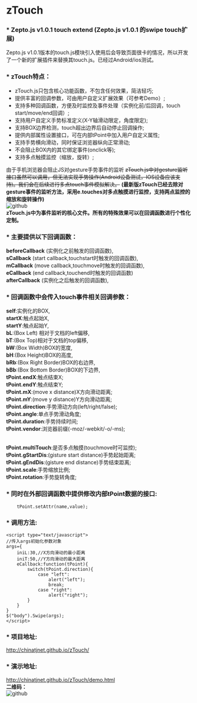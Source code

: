 zTouch
======

### * Zepto.js v1.0.1   touch extend (Zepto.js v1.0.1 的swipe touch扩展)

Zepto.js v1.0.1版本的touch.js模块引入使用后会导致页面很卡的情况，所以开发了一个新的扩展插件来替换其touch.js。已经过Android/ios测试。<br/>

### * zTouch特点：<br/>
* zTouch.js只包含核心功能函数，不包含任何效果，简洁轻巧;
* 提供丰富的回调参数，可由用户自定义扩展效果（可参考Demo）;
* 支持多种回调函数，方便及时监控及事件处理（实例化前/后回调，touch start/move/end回调）;
* 支持用户自定义手势标准定义(X-Y轴滑动限定，角度限定);
* 支持BOX边界检测，touch超出边界后自动停止回调操作;
* 提供内部属性设置接口，可在内部tPoint中加入用户自定义属性;
* 支持手势横向滑动，同时保证浏览器纵向正常滑动;
* 不会阻止BOX内的其它绑定事件(onclick等);
* 支持多点触摸监控（缩放，旋转）;

由于手机浏览器会阻止JS对gesture手势事件的监听
~~zTouch.js中对gesture监听接口虽然可以调用，但无法实现手势操作(Android设备测试，IOS设备应该支持)。我们会在后续进行多点touch事件模拟解决。~~
**(最新版zTouch已经去除对gesture事件的监听方法，采用e.touches对多点触摸进行监控，支持两点监控的缩放和旋转操作)**<br>
![github](https://raw.github.com/chinatjnet/zTouch/master/example/images/Touch_Gesture_Reference.jpg "Touch_Gesture_Reference")
<br/><b>zTouch.js中为事件监听的核心文件。所有的特殊效果可以在回调函数进行个性化定制。</b><br/>
### * 主要提供以下回调函数：<br/>
<b>beforeCallback</b> (实例化之前触发的回调函数),<br/>
<b>sCallback</b> (start callback,touchstart时触发的回调函数),<br/>
<b>mCallback</b> (move callback,touchmove时触发的回调函数),<br/>
<b>eCallback</b> (end callback,touchend时触发的回调函数)<br/>
<b>afterCallback</b> (实例化之后触发的回调函数),<br/>

### * 回调函数中会传入touch事件相关回调参数：<br/>
<b>self</b>:实例化的BOX,<br/>
<b>startX</b>:触点起始X,<br/>
<b>startY</b>:触点起始Y,<br/>
<b>bL</b>:(Box Left) 相对于文档的left偏移,<br/>
<b>bT</b>:(Box Top)相对于文档的top偏移,<br/>
<b>bW</b>:(Box Width)BOX的宽度,<br/>
<b>bH</b>:(Box Height)BOX的高度,<br/>
<b>bRb</b>:(Box Right Border)BOX的右边界,<br/>
<b>bBb</b>:(Box Bottom Border)BOX的下边界,<br/>
<b>tPoint.endX</b>:触点结束X;<br/>
<b>tPoint.endY</b>:触点结束Y;<br/>
<b>tPoint.mX</b>:(move x distance)X方向滑动距离;<br/>
<b>tPoint.mY</b>:(move y distance)Y方向滑动距离;<br/>
<b>tPoint.direction</b>:手势滑动方向(left/right/false);<br/>
<b>tPoint.angle</b>:单点手势滑动角度;<br/>
<b>tPoint.duration</b>:手势持续时间;<br/>
<b>tPoint.vendor</b>:浏览器前缀(-moz/-webkit/-o/-ms);<br/><br/>

<b>tPoint.multiTouch</b>:是否多点触摸(touchmove时可监控);<br/>
<b>tPoint.gStartDis</b>:(gisture start distance)手势起始距离;<br/>
<b>tPoint.gEndDis</b>:(gisture end distance)手势结束距离;<br/>
<b>tPoint.scale</b>:手势缩放比例;<br/>
<b>tPoint.rotation</b>:手势旋转角度;<br/>

### * 同时在外部回调函数中提供修改内部tPoint数据的接口:<br/>
        tPoint.setAttr(name,value);

### * 调用方法:<br/>
    <script type="text/javascript">
    //传入args初始化参数对象
    args={
		iniL:30,//X方向滑动的最小距离
        iniT:50,//Y方向滑动的最大距离
    	eCallback:function(tPoint){
    		switch(tPoint.direction){
    			case "left":
    				alert("left");
    				break;
    			case "right":
    				alert("right");
    		}
    	}
    }
    $("body").Swipe(args); 
    </script>
	
### * 项目地址:<br/>
http://chinatjnet.github.io/zTouch/

### * 演示地址:<br/>
http://chinatjnet.github.io/zTouch/demo.html
<br/><b>二维码：</b><br/>
![github](https://raw.github.com/chinatjnet/zTouch/master/example/images/QRcode.png "QRcode")
<br><br>
